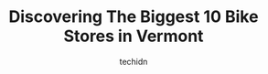 ---
layout: ampstory
image: https://i0.wp.com/paketmu.com/wp-content/uploads/2023/06/stark-mountain-bike-works-0-in-vermont-1686373044.jpeg?resize=640,853
author: techidn
featured: false
description: Explore the diverse Bike Store scene in Vermont, home to an incredible selection of 10 establishments catering to every taste. Whether youre in search of iconic favorites or undiscovered tr
title: Discovering The Biggest 10 Bike Stores in Vermont
cover:
   title: Discovering The Biggest 10 Bike Stores in Vermont
   subtitle: RICKPATE
   background: https://paketmu.com/wp-content/uploads/2023/06/stark-mountain-bike-works-0-in-vermont-1686373044.jpeg

pages: 
 - layout: thirds
   top: <h1>#1 Earls Cyclery & Fitness</h1>
   bottom: "<p>Santas Helpers, as Earls is known for being an excellent area business they also work closely with Santa Clause. I ordered a Trek Townie bike for my wife directly f</p>"
   background: https://paketmu.com/wp-content/uploads/2023/06/stark-mountain-bike-works-1-in-vermont-1686373046.jpeg
   backgroundblur: true
 - layout: thirds
   top: <h1>#2 Ranch Camp</h1>
   bottom: "<p>We love Ranch Camp! Its a great place to grab a bite. Well located at the heart of bike trails. Its half bike mountain bike shop and half restaurant. First, youll need</p>"
   background: https://paketmu.com/wp-content/uploads/2023/06/stark-mountain-bike-works-2-in-vermont-1686373047.jpeg
   cta:
      link: https://paketmu.com/discovering-the-biggest-10-bike-stores-in-vermont/
      text: Discovering The Biggest 10 Bike Stores in Vermont
 - layout: thirds
   top: <h1>#3 Old Spokes Home</h1>
   bottom: "<p>Such amazing customer service. Very kind people and super attentive & helpful. Very much recommend Old Spokes Home if you wanna find your perfect bike! ❤️🚲</p>"
   background: https://paketmu.com/wp-content/uploads/2023/06/stark-mountain-bike-works-3-in-vermont-1686373048.jpeg
   cta:
      link: https://paketmu.com/discovering-the-biggest-10-bike-stores-in-vermont/
      text: Discovering The Biggest 10 Bike Stores in Vermont
 - layout: thirds
   top: <h1>#4 Bicycle Express</h1>
   bottom: "<p>23 Commercial Dr, Waterbury Village Historic District, VT 05676, United States</p>"
   background: https://images.unsplash.com/photo-1549241520-425e3dfc01cb?ixlib=rb-4.0.3&ixid=MnwxMjA3fDB8MHxwaG90by1wYWdlfHx8fGVufDB8fHx8&auto=format&fit=crop&w=640&h=853&q=80
   cta:
      link: https://paketmu.com/discovering-the-biggest-10-bike-stores-in-vermont/
      text: Discovering The Biggest 10 Bike Stores in Vermont
 - layout: thirds
   top: <h1>#5 Alpine Bike Works</h1>
   bottom: "<p>2326 US-4, Killington, VT 05751, United States</p>"
   background: https://images.unsplash.com/photo-1527066579998-dbbae57f45ce?ixlib=rb-4.0.3&ixid=MnwxMjA3fDB8MHxwaG90by1wYWdlfHx8fGVufDB8fHx8&auto=format&fit=crop&w=640&h=853&q=80
   cta:
      link: https://paketmu.com/discovering-the-biggest-10-bike-stores-in-vermont/
      text: Discovering The Biggest 10 Bike Stores in Vermont
 - layout: thirds
   top: <h1>#6 Bootlegger Bikes - Jeffersonville</h1>
   bottom: "<p>60 S Vermont 108, Jeffersonville, VT 05464, United States</p>"
   background: https://images.unsplash.com/photo-1462556791646-c201b8241a94?ixlib=rb-4.0.3&ixid=MnwxMjA3fDB8MHxwaG90by1wYWdlfHx8fGVufDB8fHx8&auto=format&fit=crop&w=640&h=853&q=80
   cta:
      link: https://paketmu.com/discovering-the-biggest-10-bike-stores-in-vermont/
      text: Discovering The Biggest 10 Bike Stores in Vermont
 - layout: thirds
   top: <h1>#7 RED CLOVER BIKES</h1>
   bottom: "<p>446 US-5, Fairlee, VT 05045, United States</p>"
   background: https://images.unsplash.com/photo-1533735380053-eb8d0759b24a?ixlib=rb-4.0.3&ixid=MnwxMjA3fDB8MHxwaG90by1wYWdlfHx8fGVufDB8fHx8&auto=format&fit=crop&w=640&h=853&q=80
   cta:
      link: https://paketmu.com/discovering-the-biggest-10-bike-stores-in-vermont/
      text: Discovering The Biggest 10 Bike Stores in Vermont
 - layout: thirds
   middle: Continue reading...
   background: https://images.unsplash.com/photo-1536745287225-21d689278fd1?ixlib=rb-4.0.3&ixid=MnwxMjA3fDB8MHxwaG90by1wYWdlfHx8fGVufDB8fHx8&auto=format&fit=crop&w=640&h=853&q=80
   cta:
      link: https://paketmu.com/discovering-the-biggest-10-bike-stores-in-vermont/
      text: Discovering The Biggest 10 Bike Stores in Vermont
      
---